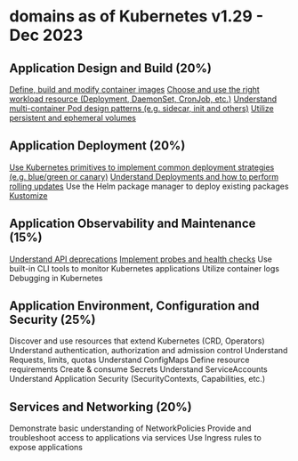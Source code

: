 # domains as of Kubernetes v1.29 - Dec 2023

## Application Design and Build (20%)
[Define, build and modify container images](https://kubernetes.io/docs/concepts/containers/images/)
[Choose and use the right workload resource (Deployment, DaemonSet, CronJob, etc.)](https://kubernetes.io/docs/concepts/workloads/_print/)
[Understand multi-container Pod design patterns (e.g. sidecar, init and others)](https://kubernetes.io/docs/concepts/workloads/pods/init-containers/)
[Utilize persistent and ephemeral volumes](https://kubernetes.io/docs/concepts/storage/)

## Application Deployment (20%)
[Use Kubernetes primitives to implement common deployment strategies (e.g. blue/green or canary)](https://kubernetes.io/docs/concepts/workloads/controllers/deployment/)
[Understand Deployments and how to perform rolling updates](https://kubernetes.io/docs/concepts/workloads/controllers/deployment/)
Use the Helm package manager to deploy existing packages
[Kustomize](https://kubernetes.io/docs/tasks/manage-kubernetes-objects/kustomization/)

## Application Observability and Maintenance (15%)
[Understand API deprecations](https://kubernetes.io/docs/reference/using-api/deprecation-policy/)
[Implement probes and health checks](https://kubernetes.io/docs/tasks/configure-pod-container/configure-liveness-readiness-startup-probes/)
Use built-in CLI tools to monitor Kubernetes applications
Utilize container logs
Debugging in Kubernetes

## Application Environment, Configuration and Security (25%)
Discover and use resources that extend Kubernetes (CRD, Operators)
Understand authentication, authorization and admission control
Understand Requests, limits, quotas
Understand ConfigMaps
Define resource requirements
Create & consume Secrets
Understand ServiceAccounts
Understand Application Security (SecurityContexts, Capabilities, etc.)

## Services and Networking (20%)
Demonstrate basic understanding of NetworkPolicies
Provide and troubleshoot access to applications via services
Use Ingress rules to expose applications